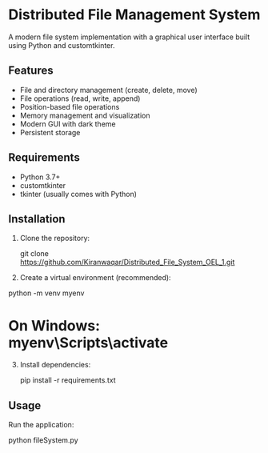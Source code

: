 # Distributed File Management System

A modern file system implementation with a graphical user interface built using Python and customtkinter.

## Features

- File and directory management (create, delete, move)
- File operations (read, write, append)
- Position-based file operations
- Memory management and visualization
- Modern GUI with dark theme
- Persistent storage

## Requirements

- Python 3.7+
- customtkinter
- tkinter (usually comes with Python)

## Installation

1. Clone the repository:

   git clone <https://github.com/Kiranwaqar/Distributed_File_System_OEL_1.git>


2. Create a virtual environment (recommended):

python -m venv myenv
# On Windows: myenv\Scripts\activate

3. Install dependencies:

   pip install -r requirements.txt


## Usage

Run the application:

   python fileSystem.py


